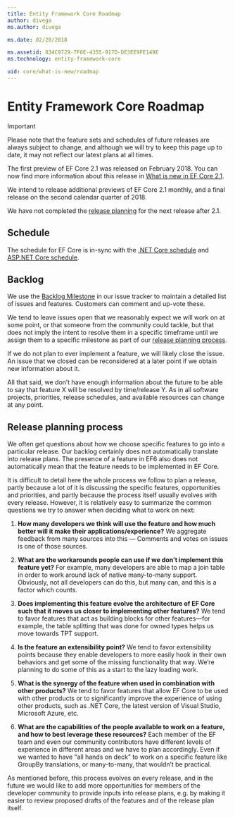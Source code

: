 ```yaml
---
title: Entity Framework Core Roadmap
author: divega
ms.author: divega

ms.date: 02/20/2018

ms.assetid: 834C9729-7F6E-4355-917D-DE3EE9FE149E
ms.technology: entity-framework-core

uid: core/what-is-new/roadmap
---
```


# Entity Framework Core Roadmap

> [!IMPORTANT]
> Please note that the feature sets and schedules of future releases are always subject to change, and although we will try to keep this page up to date, it may not reflect our latest plans at all times.

The first preview of EF Core 2.1 was released on February 2018. You can now find more information about this release in [What is new in EF Core 2.1](xref:core/what-is-new/ef-core-2.1).

We intend to release additional previews of EF Core 2.1 monthly, and a final release on the second calendar quarter of 2018.

We have not completed the [release planning](#release-planning-process) for the next release after 2.1.

## Schedule

The schedule for EF Core is in-sync with the [.NET Core schedule](https://github.com/dotnet/core/blob/master/roadmap.md) and [ASP.NET Core schedule](https://github.com/aspnet/Home/wiki/Roadmap).

## Backlog

We use the [Backlog Milestone](https://github.com/aspnet/EntityFrameworkCore/issues?q=is%3Aopen+is%3Aissue+milestone%3ABacklog+sort%3Areactions-%2B1-desc) in our issue tracker to maintain a detailed list of issues and features. Customers can comment and up-vote these.

We tend to leave issues open that we reasonably expect we will work on at some point, or that someone from the community could tackle, but that does not imply the intent to resolve them in a specific timeframe until we assign them to a specific milestone as part of our [release planning process](#release-planning-process).

If we do not plan to ever implement a feature, we will likely close the issue. An issue that we closed can be reconsidered at a later point if we obtain new information about it.

All that said, we don’t have enough information about the future to be able to say that feature X will be resolved by time/release Y. As in all software projects, priorities, release schedules, and available resources can change at any point.

## Release planning process

We often get questions about how we choose specific features to go into a particular release. Our backlog certainly does not automatically translate into release plans. The presence of a feature in EF6 also does not automatically mean that the feature needs to be implemented in EF Core.

It is difficult to detail here the whole process we follow to plan a release, partly because a lot of it is discussing the specific features, opportunities and priorities, and partly because the process itself usually evolves with every release. However, it is relatively easy to summarize the common questions we try to answer when deciding what to work on next:

1. **How many developers we think will use the feature and how much better will it make their applications/experience?** We aggregate feedback from many sources into this — Comments and votes on issues is one of those sources.

2. **What are the workarounds people can use if we don’t implement this feature yet?** For example, many developers are able to map a join table in order to work around lack of native many-to-many support. Obviously, not all developers can do this, but many can, and this is a factor which counts.

3. **Does implementing this feature evolve the architecture of EF Core such that it moves us closer to implementing other features?** We tend to favor features that act as building blocks for other features—for example, the table splitting that was done for owned types helps us move towards TPT support.

4. **Is the feature an extensibility point?** We tend to favor extensibility points because they enable developers to more easily hook in their own behaviors and get some of the missing functionality that way. We’re planning to do some of this as a start to the lazy loading work.

5. **What is the synergy of the feature when used in combination with other products?** We tend to favor features that allow EF Core to be used with other products or to significantly improve the experience of using other products, such as .NET Core, the latest version of Visual Studio, Microsoft Azure, etc.

6. **What are the capabilities of the people available to work on a feature, and how to best leverage these resources?** Each member of the EF team and even our community contributors have different levels of experience in different areas and we have to plan accordingly. Even if we wanted to have “all hands on deck” to work on a specific feature like GroupBy translations, or many-to-many, that wouldn’t be practical.

As mentioned before, this process evolves on every release, and in the future we would like to add more opportunities for members of the developer community to provide inputs into release plans, e.g. by making it easier to review proposed drafts of the features and of the release plan itself.
